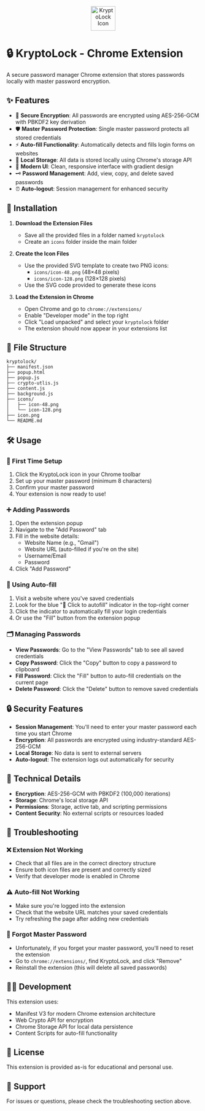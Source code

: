 <p align="center">
  <img src="icon.png" alt="KryptoLock Icon" width="64" height="64" />
</p>

# 🔒 KryptoLock - Chrome Extension

A secure password manager Chrome extension that stores passwords locally with master password encryption.

## ✨ Features

- 🔐 **Secure Encryption**: All passwords are encrypted using AES-256-GCM with PBKDF2 key derivation
- 🛡️ **Master Password Protection**: Single master password protects all stored credentials
- ⚡ **Auto-fill Functionality**: Automatically detects and fills login forms on websites
- 💾 **Local Storage**: All data is stored locally using Chrome's storage API
- 🎨 **Modern UI**: Clean, responsive interface with gradient design
- 🗝️ **Password Management**: Add, view, copy, and delete saved passwords
- ⏰ **Auto-logout**: Session management for enhanced security

## 🚀 Installation

1. **Download the Extension Files**
   - Save all the provided files in a folder named `kryptolock`
   - Create an `icons` folder inside the main folder

2. **Create the Icon Files**
   - Use the provided SVG template to create two PNG icons:
     - `icons/icon-48.png` (48×48 pixels)
     - `icons/icon-128.png` (128×128 pixels)
   - Use the SVG code provided to generate these icons

3. **Load the Extension in Chrome**
   - Open Chrome and go to `chrome://extensions/`
   - Enable "Developer mode" in the top right
   - Click "Load unpacked" and select your `kryptolock` folder
   - The extension should now appear in your extensions list

## 📁 File Structure

```text
kryptolock/
├── manifest.json
├── popup.html
├── popup.js
├── crypto-utlis.js
├── content.js
├── background.js
├── icons/
│   ├── icon-48.png
│   └── icon-128.png
├── icon.png
└── README.md
```

## 🛠️ Usage

### 🏁 First Time Setup

1. Click the KryptoLock icon in your Chrome toolbar
2. Set up your master password (minimum 8 characters)
3. Confirm your master password
4. Your extension is now ready to use!

### ➕ Adding Passwords

1. Open the extension popup
2. Navigate to the "Add Password" tab
3. Fill in the website details:
   - Website Name (e.g., "Gmail")
   - Website URL (auto-filled if you're on the site)
   - Username/Email
   - Password
4. Click "Add Password"

### 🤖 Using Auto-fill

1. Visit a website where you've saved credentials
2. Look for the blue "🔐 Click to autofill" indicator in the top-right corner
3. Click the indicator to automatically fill your login credentials
4. Or use the "Fill" button from the extension popup

### 🗂️ Managing Passwords

- **View Passwords**: Go to the "View Passwords" tab to see all saved credentials
- **Copy Password**: Click the "Copy" button to copy a password to clipboard
- **Fill Password**: Click the "Fill" button to auto-fill credentials on the current page
- **Delete Password**: Click the "Delete" button to remove saved credentials

## 🔒 Security Features

- **Session Management**: You'll need to enter your master password each time you start Chrome
- **Encryption**: All passwords are encrypted using industry-standard AES-256-GCM
- **Local Storage**: No data is sent to external servers
- **Auto-logout**: The extension logs out automatically for security

## 📝 Technical Details

- **Encryption**: AES-256-GCM with PBKDF2 (100,000 iterations)
- **Storage**: Chrome's local storage API
- **Permissions**: Storage, active tab, and scripting permissions
- **Content Security**: No external scripts or resources loaded

## 🧩 Troubleshooting

### ❌ Extension Not Working
- Check that all files are in the correct directory structure
- Ensure both icon files are present and correctly sized
- Verify that developer mode is enabled in Chrome

### ⚠️ Auto-fill Not Working
- Make sure you're logged into the extension
- Check that the website URL matches your saved credentials
- Try refreshing the page after adding new credentials

### 🔑 Forgot Master Password
- Unfortunately, if you forget your master password, you'll need to reset the extension
- Go to `chrome://extensions/`, find KryptoLock, and click "Remove"
- Reinstall the extension (this will delete all saved passwords)

## 👨‍💻 Development

This extension uses:
- Manifest V3 for modern Chrome extension architecture
- Web Crypto API for encryption
- Chrome Storage API for local data persistence
- Content Scripts for auto-fill functionality

## 📄 License

This extension is provided as-is for educational and personal use.

## 💬 Support

For issues or questions, please check the troubleshooting section above.